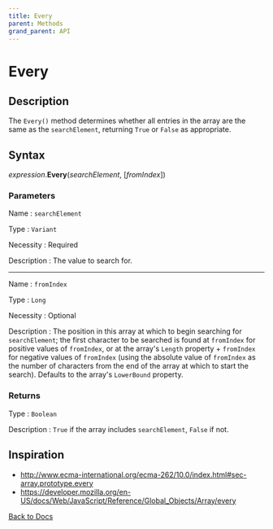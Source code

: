 ```yaml
---
title: Every
parent: Methods
grand_parent: API
---
```


# Every

## Description
The `Every()` method determines whether all entries in the array are the same as the `searchElement`, returning `True` or `False` as appropriate.

## Syntax

*expression*.**Every**(*searchElement*, [*fromIndex*])

### Parameters

Name 
: `searchElement`

Type
: `Variant`

Necessity
: Required

Description
: The value to search for.

---

Name 
: `fromIndex`

Type
: `Long`

Necessity
: Optional

Description
: The position in this array at which to begin searching for `searchElement`; the first character to be searched is found at `fromIndex` for positive values of `fromIndex`, or at the array's `Length` property + `fromIndex` for negative values of `fromIndex` (using the absolute value of `fromIndex` as the number of characters from the end of the array at which to start the search). Defaults to the array's `LowerBound` property.

### Returns

Type
: `Boolean` 

Description
: `True` if the array includes `searchElement`, `False` if not.

## Inspiration
* <http://www.ecma-international.org/ecma-262/10.0/index.html#sec-array.prototype.every>
* <https://developer.mozilla.org/en-US/docs/Web/JavaScript/Reference/Global_Objects/Array/every>


[Back to Docs](https://senipah.github.io/VBA-Better-Array/)
